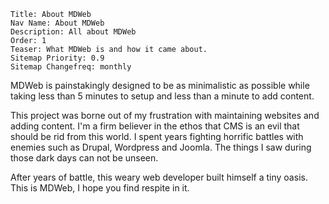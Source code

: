 ```metainf
Title: About MDWeb
Nav Name: About MDWeb
Description: All about MDWeb
Order: 1
Teaser: What MDWeb is and how it came about.
Sitemap Priority: 0.9
Sitemap Changefreq: monthly
```

MDWeb is painstakingly designed to be as minimalistic as possible while
taking less than 5 minutes to setup and less than a minute to add
content.

This project was borne out of my frustration with maintaining websites
and adding content. I'm a firm believer in the ethos that CMS is an
evil that should be rid from this world. I spent years fighting
horrific battles with enemies such as Drupal, Wordpress and Joomla.
The things I saw during those dark days can not be unseen.

After years of battle, this weary web developer built himself a tiny
oasis. This is MDWeb, I hope you find respite in it.
